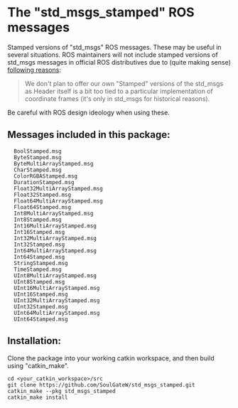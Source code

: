 # The "std_msgs_stamped" ROS messages

Stamped versions of "std_msgs" ROS messages. These may be useful in several situations. ROS maintainers will not include stamped versions of std_msgs messages in official ROS distributives due to (quite making sense) [following reasons](https://answers.ros.org/question/9715/stamped-std_msgs/):

> We don't plan to offer our own "Stamped" versions of the std_msgs as Header itself is a bit too tied to a 
> particular implementation of coordinate frames (it's only in std_msgs for historical reasons).

Be careful with ROS design ideology when using these.

## Messages included in this package:

      BoolStamped.msg
      ByteStamped.msg
      ByteMultiArrayStamped.msg
      CharStamped.msg
      ColorRGBAStamped.msg
      DurationStamped.msg
      Float32MultiArrayStamped.msg
      Float32Stamped.msg
      Float64MultiArrayStamped.msg
      Float64Stamped.msg
      Int8MultiArrayStamped.msg
      Int8Stamped.msg
      Int16MultiArrayStamped.msg
      Int16Stamped.msg
      Int32MultiArrayStamped.msg
      Int32Stamped.msg
      Int64MultiArrayStamped.msg
      Int64Stamped.msg
      StringStamped.msg
      TimeStamped.msg
      UInt8MultiArrayStamped.msg
      UInt8Stamped.msg
      UInt16MultiArrayStamped.msg
      UInt16Stamped.msg
      UInt32MultiArrayStamped.msg
      UInt32Stamped.msg
      UInt64MultiArrayStamped.msg
      UInt64Stamped.msg

## Installation:
Clone the package into your working catkin workspace, and then build using "catkin_make".

```
cd <your_catkin_workspace>/src
git clone https://github.com/SoulGateW/std_msgs_stamped.git
catkin_make --pkg std_msgs_stamped
catkin_make install
```
